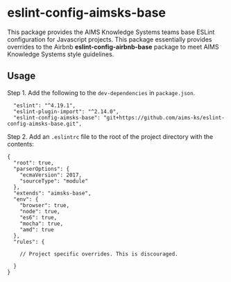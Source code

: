# eslint-config-aimsks-base

This package provides the AIMS Knowledge Systems teams base ESLint configuration for Javascript 
projects. This package essentially provides overrides to the Airbnb **eslint-config-airbnb-base**
package to meet AIMS Knowledge Systems style guidelines.

## Usage

Step 1. Add the following to the `dev-dependencies` in `package.json`.

```
  "eslint": "^4.19.1",
  "eslint-plugin-import": "^2.14.0",
  "eslint-config-aimsks-base": "git+https://github.com/aims-ks/eslint-config-aimsks-base.git",
```

Step 2. Add an `.eslintrc` file to the root of the project directory with the contents:

```
{
  "root": true,
  "parserOptions": {
    "ecmaVersion": 2017,
    "sourceType": "module"
  },
  "extends": "aimsks-base",
  "env": {
    "browser": true,
    "node": true,
    "es6": true,
    "mocha": true,
    "amd": true
  },
  "rules": {

    // Project specific overrides. This is discouraged.

  }
}
```
